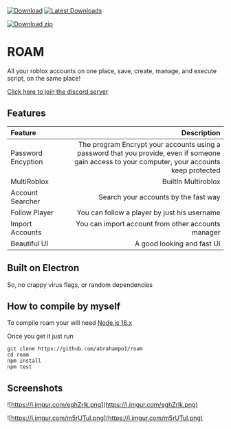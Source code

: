 [![Download](https://img.shields.io/github/v/release/Abrahampo1/ROAM)](https://github.com/abrahampo1/ROAM/releases/latest)
[![Latest Downloads](https://img.shields.io/github/downloads/Abrahampo1/ROAM/latest/total)](https://github.com/abrahampo1/ROAM/releases)



<!-- BEGIN LATEST DOWNLOAD BUTTON -->
[![Download zip](https://custom-icon-badges.herokuapp.com/badge/-Download-blue?style=for-the-badge&logo=download&logoColor=white "Download")](https://github.com/abrahampo1/ROAM/releases/latest/download/roam.Setup.win32.exe)
<!-- END LATEST DOWNLOAD BUTTON -->

# ROAM

All your roblox accounts on one place, save, create, manage, and execute script, on the same place!

[Click here to join the discord server](https://discord.gg/Ft9HtM7ZGa)

## Features

| Feature | Description |
| :--- | ---: |
| Password Encyption | The program Encrypt your accounts using a password that you provide, even if someone gain access to your computer, your accounts keep protected |
| MultiRoblox | BuiltIn Multiroblox |
| Account Searcher | Search your accounts by the fast way |
| Follow Player | You can follow a player by just his username | 
| Import Accounts | You can import account from other accounts manager |
| Beautiful UI | A good looking and fast UI |

## Built on Electron

So, no crappy virus flags, or random dependencies

## How to compile by myself

To compile roam your will need [Node.js 18.x](https://nodejs.org/en/)

Once you get it just run

```
git clone https://github.com/abrahampo1/roam
cd roam
npm install
npm test
```


## Screenshots

![https://i.imgur.com/eghZrlk.png](https://i.imgur.com/eghZrlk.png)

![https://i.imgur.com/m5rUTuI.png](https://i.imgur.com/m5rUTuI.png)
